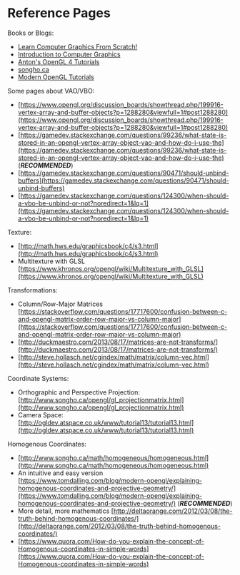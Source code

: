 # Reference Pages

Books or Blogs:

* [Learn Computer Graphics From Scratch!](https://www.scratchapixel.com/)
* [Introduction to Computer Graphics](http://math.hws.edu/graphicsbook/)
* [Anton's OpenGL 4 Tutorials](http://antongerdelan.net/opengl/)
* [songho.ca](http://www.songho.ca/index.html)
* [Modern OpenGL Tutorials](http://ogldev.atspace.co.uk/index.html)

Some pages about VAO/VBO:

* [https://www.opengl.org/discussion_boards/showthread.php/199916-vertex-array-and-buffer-objects?p=1288280&viewfull=1#post1288280](https://www.opengl.org/discussion_boards/showthread.php/199916-vertex-array-and-buffer-objects?p=1288280&viewfull=1#post1288280)
* [https://gamedev.stackexchange.com/questions/99236/what-state-is-stored-in-an-opengl-vertex-array-object-vao-and-how-do-i-use-the](https://gamedev.stackexchange.com/questions/99236/what-state-is-stored-in-an-opengl-vertex-array-object-vao-and-how-do-i-use-the) (**_RECOMMENDED_**)
* [https://gamedev.stackexchange.com/questions/90471/should-unbind-buffers](https://gamedev.stackexchange.com/questions/90471/should-unbind-buffers)
* [https://gamedev.stackexchange.com/questions/124300/when-should-a-vbo-be-unbind-or-not?noredirect=1&lq=1](https://gamedev.stackexchange.com/questions/124300/when-should-a-vbo-be-unbind-or-not?noredirect=1&lq=1)

Texture:

* [http://math.hws.edu/graphicsbook/c4/s3.html](http://math.hws.edu/graphicsbook/c4/s3.html)
* Multitexture with GLSL [https://www.khronos.org/opengl/wiki/Multitexture_with_GLSL](https://www.khronos.org/opengl/wiki/Multitexture_with_GLSL)

Transformations:

* Column/Row-Major Matrices [https://stackoverflow.com/questions/17717600/confusion-between-c-and-opengl-matrix-order-row-major-vs-column-major](https://stackoverflow.com/questions/17717600/confusion-between-c-and-opengl-matrix-order-row-major-vs-column-major)
* [http://duckmaestro.com/2013/08/17/matrices-are-not-transforms/](http://duckmaestro.com/2013/08/17/matrices-are-not-transforms/)
* [http://steve.hollasch.net/cgindex/math/matrix/column-vec.html](http://steve.hollasch.net/cgindex/math/matrix/column-vec.html)

Coordinate Systems:

* Orthographic and Perspective Projection: [http://www.songho.ca/opengl/gl_projectionmatrix.html](http://www.songho.ca/opengl/gl_projectionmatrix.html)
* Camera Space: [http://ogldev.atspace.co.uk/www/tutorial13/tutorial13.html](http://ogldev.atspace.co.uk/www/tutorial13/tutorial13.html)

Homogenous Coordinates:

* [http://www.songho.ca/math/homogeneous/homogeneous.html](http://www.songho.ca/math/homogeneous/homogeneous.html)
* An intuitive and easy version [https://www.tomdalling.com/blog/modern-opengl/explaining-homogenous-coordinates-and-projective-geometry/](https://www.tomdalling.com/blog/modern-opengl/explaining-homogenous-coordinates-and-projective-geometry/) (**_RECOMMENDED_**)
* More detail, more mathematics [http://deltaorange.com/2012/03/08/the-truth-behind-homogenous-coordinates/](http://deltaorange.com/2012/03/08/the-truth-behind-homogenous-coordinates/)
* [https://www.quora.com/How-do-you-explain-the-concept-of-Homogenous-coordinates-in-simple-words](https://www.quora.com/How-do-you-explain-the-concept-of-Homogenous-coordinates-in-simple-words)
